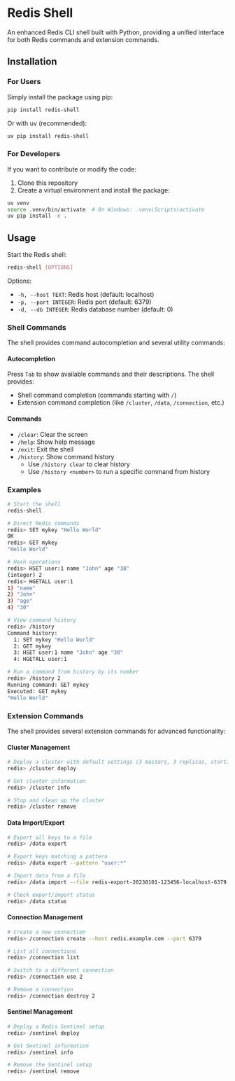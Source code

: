 # Redis Shell

An enhanced Redis CLI shell built with Python, providing a unified interface for both Redis commands and extension commands.

## Installation

### For Users
Simply install the package using pip:
```bash
pip install redis-shell
```

Or with uv (recommended):
```bash
uv pip install redis-shell
```

### For Developers
If you want to contribute or modify the code:

1. Clone this repository
2. Create a virtual environment and install the package:
```bash
uv venv
source .venv/bin/activate  # On Windows: .venv\Scripts\activate
uv pip install -e .
```

## Usage

Start the Redis shell:
```bash
redis-shell [OPTIONS]
```

Options:
- `-h, --host TEXT`: Redis host (default: localhost)
- `-p, --port INTEGER`: Redis port (default: 6379)
- `-d, --db INTEGER`: Redis database number (default: 0)

### Shell Commands

The shell provides command autocompletion and several utility commands:

#### Autocompletion
Press `Tab` to show available commands and their descriptions. The shell provides:
- Shell command completion (commands starting with `/`)
- Extension command completion (like `/cluster`, `/data`, `/connection`, etc.)

#### Commands

- `/clear`: Clear the screen
- `/help`: Show help message
- `/exit`: Exit the shell
- `/history`: Show command history
  - Use `/history clear` to clear history
  - Use `/history <number>` to run a specific command from history

### Examples

```bash
# Start the shell
redis-shell

# Direct Redis commands
redis> SET mykey "Hello World"
OK
redis> GET mykey
"Hello World"

# Hash operations
redis> HSET user:1 name "John" age "30"
(integer) 2
redis> HGETALL user:1
1) "name"
2) "John"
3) "age"
4) "30"

# View command history
redis> /history
Command history:
  1: SET mykey "Hello World"
  2: GET mykey
  3: HSET user:1 name "John" age "30"
  4: HGETALL user:1

# Run a command from history by its number
redis> /history 2
Running command: GET mykey
Executed: GET mykey
"Hello World"
```

### Extension Commands

The shell provides several extension commands for advanced functionality:

#### Cluster Management

```bash
# Deploy a cluster with default settings (3 masters, 3 replicas, starting at port 30000)
redis> /cluster deploy

# Get cluster information
redis> /cluster info

# Stop and clean up the cluster
redis> /cluster remove
```

#### Data Import/Export

```bash
# Export all keys to a file
redis> /data export

# Export keys matching a pattern
redis> /data export --pattern "user:*"

# Import data from a file
redis> /data import --file redis-export-20230101-123456-localhost-6379.txt

# Check export/import status
redis> /data status
```

#### Connection Management

```bash
# Create a new connection
redis> /connection create --host redis.example.com --port 6379

# List all connections
redis> /connection list

# Switch to a different connection
redis> /connection use 2

# Remove a connection
redis> /connection destroy 2
```

#### Sentinel Management

```bash
# Deploy a Redis Sentinel setup
redis> /sentinel deploy

# Get Sentinel information
redis> /sentinel info

# Remove the Sentinel setup
redis> /sentinel remove
```
